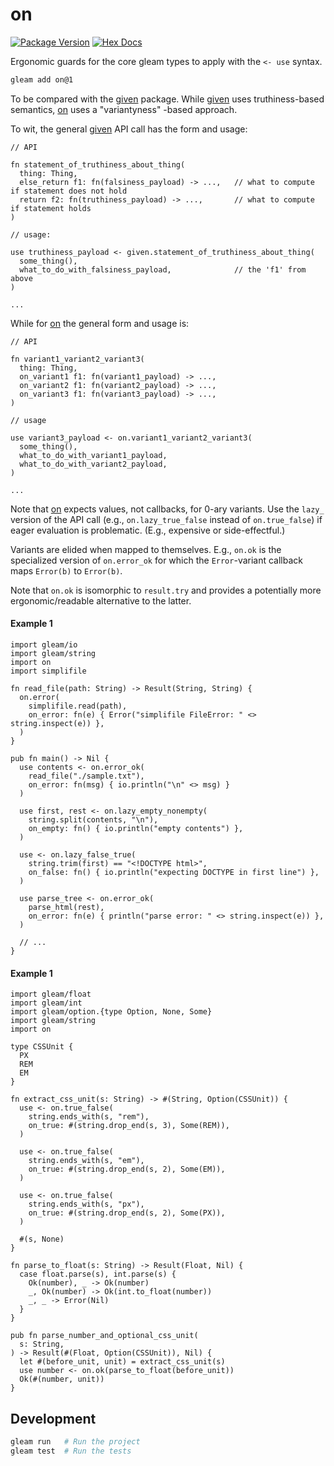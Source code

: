 # on

[![Package Version](https://img.shields.io/hexpm/v/on)](https://hex.pm/packages/on)
[![Hex Docs](https://img.shields.io/badge/hex-docs-ffaff3)](https://hexdocs.pm/on/)

Ergonomic guards for the core gleam types to apply with the `<- use` syntax.

```sh
gleam add on@1
```

To be compared with the [given](https://hexdocs.pm/given/) package. While [given](https://hexdocs.pm/given/) uses truthiness-based semantics, [on](https://hexdocs.pm/on/) uses a "variantyness" -based approach.

To wit, the general [given](https://hexdocs.pm/given/) API call has the form and usage:

```
// API

fn statement_of_truthiness_about_thing(
  thing: Thing,
  else_return f1: fn(falsiness_payload) -> ...,   // what to compute if statement does not hold
  return f2: fn(truthiness_payload) -> ...,       // what to compute if statement holds
)
```

```
// usage:

use truthiness_payload <- given.statement_of_truthiness_about_thing(
  some_thing(),
  what_to_do_with_falsiness_payload,              // the 'f1' from above
)

...
```

While for [on](https://hexdocs.pm/on/) the general form and usage is:

```
// API

fn variant1_variant2_variant3(
  thing: Thing,
  on_variant1 f1: fn(variant1_payload) -> ...,
  on_variant2 f1: fn(variant2_payload) -> ...,
  on_variant3 f1: fn(variant3_payload) -> ...,
)
```

```
// usage

use variant3_payload <- on.variant1_variant2_variant3(
  some_thing(),
  what_to_do_with_variant1_payload,
  what_to_do_with_variant2_payload,
)

...
```

Note that [on](https://hexdocs.pm/on/) expects values, not callbacks, for 0-ary variants. Use the `lazy_` version of the API call (e.g., `on.lazy_true_false` instead of `on.true_false`) if eager evaluation is problematic. (E.g., expensive or side-effectful.)

Variants are elided when mapped to themselves. E.g., `on.ok` is the specialized version of `on.error_ok` for which the `Error`-variant callback maps `Error(b)` to `Error(b)`.

Note that `on.ok` is isomorphic to `result.try` and provides a potentially more ergonomic/readable alternative to the latter.

#### Example 1

```gleam
import gleam/io
import gleam/string
import on
import simplifile

fn read_file(path: String) -> Result(String, String) {
  on.error(
    simplifile.read(path),
    on_error: fn(e) { Error("simplifile FileError: " <> string.inspect(e)) },
  )
}

pub fn main() -> Nil {
  use contents <- on.error_ok(
    read_file("./sample.txt"),
    on_error: fn(msg) { io.println("\n" <> msg) }
  )

  use first, rest <- on.lazy_empty_nonempty(
    string.split(contents, "\n"),
    on_empty: fn() { io.println("empty contents") },
  )

  use <- on.lazy_false_true(
    string.trim(first) == "<!DOCTYPE html>",
    on_false: fn() { io.println("expecting DOCTYPE in first line") },
  )

  use parse_tree <- on.error_ok(
    parse_html(rest),
    on_error: fn(e) { println("parse error: " <> string.inspect(e)) },
  )

  // ...
}
```

#### Example 1

```gleam
import gleam/float
import gleam/int
import gleam/option.{type Option, None, Some}
import gleam/string
import on

type CSSUnit {
  PX
  REM
  EM
}

fn extract_css_unit(s: String) -> #(String, Option(CSSUnit)) {
  use <- on.true_false(
    string.ends_with(s, "rem"),
    on_true: #(string.drop_end(s, 3), Some(REM)),
  )

  use <- on.true_false(
    string.ends_with(s, "em"),
    on_true: #(string.drop_end(s, 2), Some(EM)),
  )

  use <- on.true_false(
    string.ends_with(s, "px"),
    on_true: #(string.drop_end(s, 2), Some(PX)),
  )

  #(s, None)
}

fn parse_to_float(s: String) -> Result(Float, Nil) {
  case float.parse(s), int.parse(s) {
    Ok(number), _ -> Ok(number)
    _, Ok(number) -> Ok(int.to_float(number))
    _, _ -> Error(Nil)
  }
}

pub fn parse_number_and_optional_css_unit(
  s: String,
) -> Result(#(Float, Option(CSSUnit)), Nil) {
  let #(before_unit, unit) = extract_css_unit(s)
  use number <- on.ok(parse_to_float(before_unit))
  Ok(#(number, unit))
}
```

## Development

```sh
gleam run   # Run the project
gleam test  # Run the tests
```
